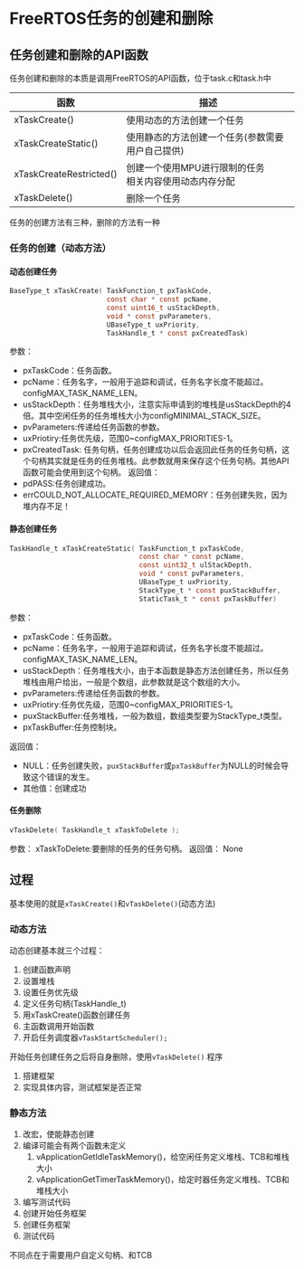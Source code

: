 # FreeRTOS任务的创建和删除
## 任务创建和删除的API函数
任务创建和删除的本质是调用FreeRTOS的API函数，位于task.c和task.h中

| 函数                    | 描述                                                       |
| ----------------------- | ---------------------------------------------------------- |
| xTaskCreate()           | 使用动态的方法创建一个任务                                 |
| xTaskCreateStatic()     | 使用静态的方法创建一个任务(参数需要用户自己提供)           |
| xTaskCreateRestricted() | 创建一个使用MPU进行限制的任务</br>相关内容使用动态内存分配 |
| xTaskDelete()           | 删除一个任务                                               | 

任务的创建方法有三种，删除的方法有一种

### 任务的创建（动态方法）
#### 动态创建任务
```c
BaseType_t xTaskCreate(	TaskFunction_t pxTaskCode,
						const char * const pcName,
						const uint16_t usStackDepth,
						void * const pvParameters,
						UBaseType_t uxPriority,
						TaskHandle_t * const pxCreatedTask)
```
参数：
+ pxTaskCode：任务函数。
+ pcName：任务名字，一般用于追踪和调试，任务名字长度不能超过。configMAX_TASK_NAME_LEN。
+ usStackDepth：任务堆栈大小，注意实际申请到的堆栈是usStackDepth的4倍。其中空闲任务的任务堆栈大小为configMINIMAL_STACK_SIZE。
+ pvParameters:传递给任务函数的参数。
+ uxPriotiry:任务优先级，范围0~configMAX_PRIORITIES-1。
+ pxCreatedTask: 任务句柄，任务创建成功以后会返回此任务的任务句柄，这个句柄其实就是任务的任务堆栈。此参数就用来保存这个任务句柄。其他API函数可能会使用到这个句柄。
返回值：
+ pdPASS:任务创建成功。
+ errCOULD_NOT_ALLOCATE_REQUIRED_MEMORY：任务创建失败，因为堆内存不足！

#### 静态创建任务
```c
TaskHandle_t xTaskCreateStatic(	TaskFunction_t pxTaskCode,
								const char * const pcName,
								const uint32_t ulStackDepth,
								void * const pvParameters,
								UBaseType_t uxPriority,
								StackType_t * const puxStackBuffer,
								StaticTask_t * const pxTaskBuffer)
```
参数：
+ pxTaskCode：任务函数。
+ pcName：任务名字，一般用于追踪和调试，任务名字长度不能超过。configMAX_TASK_NAME_LEN。
+ usStackDepth：任务堆栈大小，由于本函数是静态方法创建任务，所以任务堆栈由用户给出，一般是个数组，此参数就是这个数组的大小。
+ pvParameters:传递给任务函数的参数。
+ uxPriotiry:任务优先级，范围0~configMAX_PRIORITIES-1。
+ puxStackBuffer:任务堆栈，一般为数组，数组类型要为StackType_t类型。
+ pxTaskBuffer:任务控制块。

返回值：
+ NULL：任务创建失败，`puxStackBuffer`或`pxTaskBuffer`为NULL的时候会导致这个错误的发生。
+ 其他值：创建成功

#### 任务删除
```c
vTaskDelete( TaskHandle_t xTaskToDelete );
```
参数：
xTaskToDelete:要删除的任务的任务句柄。
返回值：
None

## 过程
基本使用的就是`xTaskCreate()`和`vTaskDelete()`(动态方法)
### 动态方法
动态创建基本就三个过程：
1. 创建函数声明
2. 设置堆栈
3. 设置任务优先级
4. 定义任务句柄(TaskHandle_t)
5. 用xTaskCreate()函数创建任务
6. 主函数调用开始函数
7. 开启任务调度器`vTaskStartScheduler();`

开始任务创建任务之后将自身删除，使用`vTaskDelete()`
程序
1. 搭建框架
2. 实现具体内容，测试框架是否正常


### 静态方法
1. 改宏，使能静态创建
2. 编译可能会有两个函数未定义
	1. vApplicationGetIdleTaskMemory()，给空闲任务定义堆栈、TCB和堆栈大小
	2. vApplicationGetTimerTaskMemory()，给定时器任务定义堆栈、TCB和堆栈大小
3. 编写测试代码
4. 创建开始任务框架
5. 创建任务框架
6. 测试代码

不同点在于需要用户自定义句柄、和TCB

